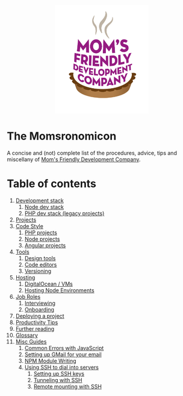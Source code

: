 <p align="center">
	<img src="img/mfdc.png" alt="MFDC loves you, or at least doesn't actively want you to die" width="250"/>
</p>

The Momsronomicon
=================
A concise and (not) complete list of the procedures, advice, tips and miscellany of [Mom's Friendly Development Company](http://mfdc.biz).


Table of contents
=================

1. [Development stack](devstack/)
	1. [Node dev stack](devstack/node.md)
	2. [PHP dev stack (legacy projects)](devstack/php.md)
2. [Projects](projects.md)
3. [Code Style](style/)
	1. [PHP projects](style/php.md)
	2. [Node projects](style/node.md)
	3. [Angular projects](style/angular.md)
4. [Tools](tools/)
	1. [Design tools](tools/design.md)
	2. [Code editors](tools/editors.md)
	3. [Versioning](tools/versioning.md)
5. [Hosting](hosting/)
	1. [DigitalOcean / VMs](hosting/do.md)
	2. [Hosting Node Environments](hosting/node.md)
6. [Job Roles](jobs/)
	1. [Interviewing](jobs/interviews.md)
	2. [Onboarding](jobs/onboarding.md)
7. [Deploying a project](deployment.md)
8. [Productivity Tips](productivity-tips.md)
9. [Further reading](further-reading.md)
10. [Glossary](glossary.md)
11. [Misc Guides](guides/)
	1. [Common Errors with JavaScript](guides/errors.md)
	2. [Setting up GMail for your email](guides/gmail.md)
	3. [NPM Module Writing](guides/npm-modules.md)
	4. [Using SSH to dial into servers](ssh/)
		1. [Setting up SSH keys](ssh/keys.md)
		2. [Tunneling with SSH](ssh/tunneling.md)
		3. [Remote mounting with SSH](ssh/sshfs.md)
